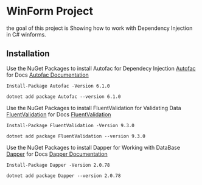 # WinForm Project

the goal of this project is Showing how to work with Dependency Injection in C# winforms.

## Installation

Use the NuGet Packages to install Autofac for Dependecy Injection [Autofac](https://www.nuget.org/packages?q=Owner%3A%22Autofac%22+Autofac*)
for Docs [Autofac Documentation](https://autofaccn.readthedocs.io/en/latest/)
```Package Mange
Install-Package Autofac -Version 6.1.0
```
```.NET CLI
dotnet add package Autofac --version 6.1.0
```

Use the NuGet Packages to install FluentValidation for Validating Data [FluentValidation](https://www.nuget.org/packages/FluentValidation/)
for Docs [FluentValidation](https://docs.fluentvalidation.net/en/latest/)
```Package Mange
Install-Package FluentValidation -Version 9.3.0
```
```.NET CLI
dotnet add package FluentValidation --version 9.3.0
```

Use the NuGet Packages to install Dapper for Working with DataBase [Dapper](https://www.nuget.org/packages/Dapper/)
for Docs [Dapper Documentation](https://dapper-tutorial.net/)

```Package Mange
Install-Package Dapper -Version 2.0.78
```
```.NET CLI
dotnet add package Dapper --version 2.0.78
```
